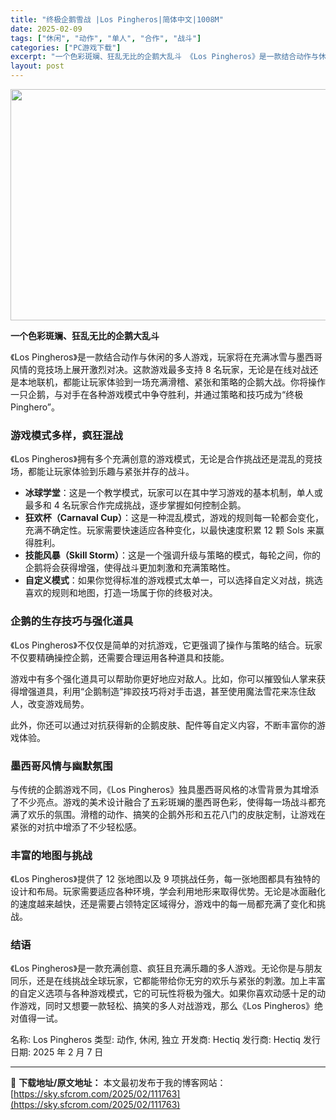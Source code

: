 ```yaml
---
title: "终极企鹅雪战 |Los Pingheros|简体中文|1008M"
date: 2025-02-09
tags: ["休闲", "动作", "单人", "合作", "战斗"]
categories: ["PC游戏下载"]
excerpt: "一个色彩斑斓、狂乱无比的企鹅大乱斗 《Los Pingheros》是一款结合动作与休闲的多人游戏，玩家将在充满冰雪与墨西哥风情的竞技场上展开激烈对决。这款游戏最多支持 8 名玩家，无论是在线对战还是本地联机，都能让玩家体验到一场充满滑稽、紧张和策略的企鹅大战。你将操作一只企鹅，与对手在各种游戏模式中&hellip;"
layout: post
---
```


<img class="aligncenter size-full wp-image-111764" src="https://sky.sfcrom.com/wp-content/uploads/2025/02/2025020901361449.webp" alt="" width="660" height="370" />

<strong>一个色彩斑斓、狂乱无比的企鹅大乱斗</strong>

《Los Pingheros》是一款结合动作与休闲的多人游戏，玩家将在充满冰雪与墨西哥风情的竞技场上展开激烈对决。这款游戏最多支持 8 名玩家，无论是在线对战还是本地联机，都能让玩家体验到一场充满滑稽、紧张和策略的企鹅大战。你将操作一只企鹅，与对手在各种游戏模式中争夺胜利，并通过策略和技巧成为“终极 Pinghero”。
<h3>游戏模式多样，疯狂混战</h3>
《Los Pingheros》拥有多个充满创意的游戏模式，无论是合作挑战还是混乱的竞技场，都能让玩家体验到乐趣与紧张并存的战斗。
<ul>
 	<li><strong>冰球学堂</strong>：这是一个教学模式，玩家可以在其中学习游戏的基本机制，单人或最多和 4 名玩家合作完成挑战，逐步掌握如何控制企鹅。</li>
 	<li><strong>狂欢杯（Carnaval Cup）</strong>：这是一种混乱模式，游戏的规则每一轮都会变化，充满不确定性。玩家需要快速适应各种变化，以最快速度积累 12 颗 Sols 来赢得胜利。</li>
 	<li><strong>技能风暴（Skill Storm）</strong>：这是一个强调升级与策略的模式，每轮之间，你的企鹅将会获得增强，使得战斗更加刺激和充满策略性。</li>
 	<li><strong>自定义模式</strong>：如果你觉得标准的游戏模式太单一，可以选择自定义对战，挑选喜欢的规则和地图，打造一场属于你的终极对决。</li>
</ul>
<h3>企鹅的生存技巧与强化道具</h3>
《Los Pingheros》不仅仅是简单的对抗游戏，它更强调了操作与策略的结合。玩家不仅要精确操控企鹅，还需要合理运用各种道具和技能。

游戏中有多个强化道具可以帮助你更好地应对敌人。比如，你可以摧毁仙人掌来获得增强道具，利用“企鹅制造”摔跤技巧将对手击退，甚至使用魔法雪花来冻住敌人，改变游戏局势。

此外，你还可以通过对抗获得新的企鹅皮肤、配件等自定义内容，不断丰富你的游戏体验。
<h3>墨西哥风情与幽默氛围</h3>
与传统的企鹅游戏不同，《Los Pingheros》独具墨西哥风格的冰雪背景为其增添了不少亮点。游戏的美术设计融合了五彩斑斓的墨西哥色彩，使得每一场战斗都充满了欢乐的氛围。滑稽的动作、搞笑的企鹅外形和五花八门的皮肤定制，让游戏在紧张的对抗中增添了不少轻松感。
<h3>丰富的地图与挑战</h3>
《Los Pingheros》提供了 12 张地图以及 9 项挑战任务，每一张地图都具有独特的设计和布局。玩家需要适应各种环境，学会利用地形来取得优势。无论是冰面融化的速度越来越快，还是需要占领特定区域得分，游戏中的每一局都充满了变化和挑战。
<h3>结语</h3>
《Los Pingheros》是一款充满创意、疯狂且充满乐趣的多人游戏。无论你是与朋友同乐，还是在线挑战全球玩家，它都能带给你无穷的欢乐与紧张的刺激。加上丰富的自定义选项与各种游戏模式，它的可玩性将极为强大。如果你喜欢动感十足的动作游戏，同时又想要一款轻松、搞笑的多人对战游戏，那么《Los Pingheros》绝对值得一试。

名称: Los Pingheros
类型: 动作, 休闲, 独立
开发商: Hectiq
发行商: Hectiq
发行日期: 2025 年 2 月 7 日

---
📖 **下载地址/原文地址：** 本文最初发布于我的博客网站：[https://sky.sfcrom.com/2025/02/111763](https://sky.sfcrom.com/2025/02/111763)
